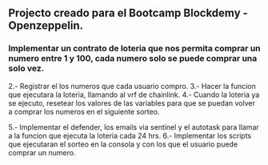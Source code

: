 ## Projecto creado para el Bootcamp Blockdemy - Openzeppelin.

### Implementar un contrato de loteria que nos permita comprar un numero entre 1 y 100, cada numero solo se puede comprar una solo vez.
2.- Registrar el los numeros que cada usuario compro.
3.- Hacer la funcion que ejecutara la loteria, llamando al vrf de chainlink.
4.- Cuando la loteria ya se ejecuto, resetear los valores de las variables para que se puedan volver a comprar los numeros en el siguiente sorteo.

5.- Implementar el defender, los emails via sentinel y el autotask para llamar a la funcion que ejecuta la loteria cada 24 hrs.
6.- Implementar los scripts que ejecutaran el sorteo en la consola y con los que el usuario puede comprar un numero.

